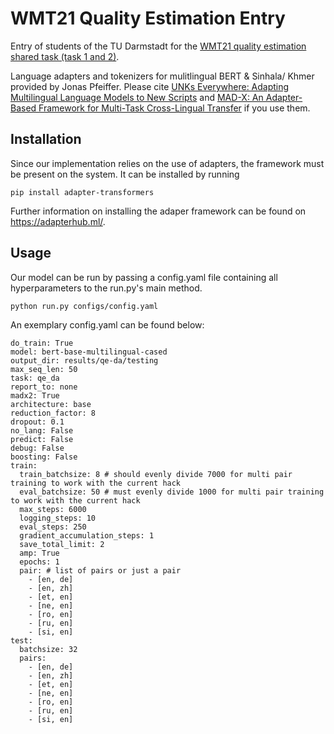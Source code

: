 # WMT21 Quality Estimation Entry

Entry of students of the TU Darmstadt for the [WMT21 quality estimation shared task (task 1 and 2)](http://statmt.org/wmt21/quality-estimation-task.html).

Language adapters and tokenizers for mulitlingual BERT & Sinhala/ Khmer provided by Jonas Pfeiffer.
Please cite [UNKs Everywhere: Adapting Multilingual Language Models to New Scripts](https://arxiv.org/abs/2012.15562) 
and [MAD-X: An Adapter-Based Framework for Multi-Task Cross-Lingual Transfer](https://arxiv.org/abs/2005.00052) if you use them.

## Installation
Since our implementation relies on the use of adapters, the framework must be present on the system. It can be installed by running
```
pip install adapter-transformers
```
Further information on installing the adaper framework can be found on https://adapterhub.ml/.


## Usage
Our model can be run by passing a config.yaml file containing all hyperparameters to the run.py's main method.
```
python run.py configs/config.yaml
```

An exemplary config.yaml can be found below:
```
do_train: True
model: bert-base-multilingual-cased
output_dir: results/qe-da/testing
max_seq_len: 50
task: qe_da
report_to: none
madx2: True
architecture: base
reduction_factor: 8
dropout: 0.1
no_lang: False
predict: False
debug: False
boosting: False
train:
  train_batchsize: 8 # should evenly divide 7000 for multi pair training to work with the current hack
  eval_batchsize: 50 # must evenly divide 1000 for multi pair training to work with the current hack
  max_steps: 6000
  logging_steps: 10
  eval_steps: 250
  gradient_accumulation_steps: 1
  save_total_limit: 2
  amp: True
  epochs: 1
  pair: # list of pairs or just a pair
    - [en, de]
    - [en, zh]
    - [et, en]
    - [ne, en]
    - [ro, en]
    - [ru, en]
    - [si, en]
test:
  batchsize: 32
  pairs:
    - [en, de]
    - [en, zh]
    - [et, en]
    - [ne, en]
    - [ro, en]
    - [ru, en]
    - [si, en]

```

